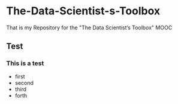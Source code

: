 # The-Data-Scientist-s-Toolbox
That is my Repository for the "The Data Scientist’s Toolbox" MOOC  

## Test
### This is a test
* first
* second
* third
* forth
